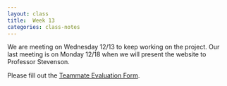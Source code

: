 ```yaml
---
layout: class
title:  Week 13
categories: class-notes
---
```

We are meeting on Wednesday 12/13 to keep working on the project. Our last meeting is on Monday 12/18 when we will present the website to Professor Stevenson.

Please fill out the [Teammate Evaluation Form](https://docs.google.com/forms/d/e/1FAIpQLScEDy3-KhYDc8AvtbRbq3Dh8owOaaki9mzUj72hVMcy91fQuA/viewform?usp=sf_link).
